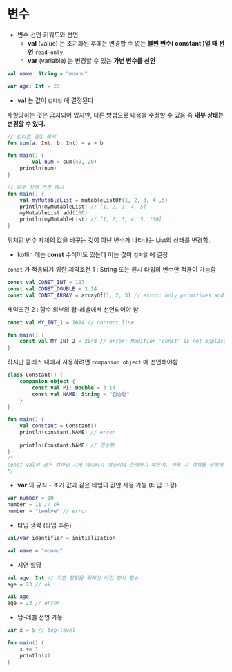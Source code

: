 # 변수

- 변수 선언 키워드와 선언
  - **val** (value) 는 초기화된 후에는 변경할 수 없는 **불변 변수( constant )일 때 선언**
    `read-only`
  - **var** (variable) 는 변경할 수 있는 **가변 변수를 선언**

```kotlin
val name: String = "moonu"

var age: Int = 23
```



- **val** 는 값이 `런타임` 에 결정된다

재할당하는 것은 금지되어 있지만, 다른 방법으로 내용을 수정할 수 있음 즉 **내부 상태는 변경할 수 있다.**

```kotlin
// 런타임 결정 예시
fun sum(a: Int, b: Int) = a + b

fun main() {
		val num = sum(40, 20)
  	println(num)
}

// 내부 상태 변경 예시
fun main() {
    val myMutableList = mutableListOf(1, 2, 3, 4 ,5)
    println(myMutableList) // [1, 2, 3, 4, 5]
    myMutableList.add(100)
    println(myMutableList) // [1, 2, 3, 4, 5, 100]
}
```

위처럼 변수 자체의 값을 바꾸는 것이 아닌 변수가 나타내는 List의 상태를 변경함.



- kotlin 에는 **const** 수식어도 있는데 이는 값이 `컴파일` 에 결정



`const` 가 적용되기 위한 제약조건 1 : String 또는 원시 타입의 변수만 적용이 가능함

```kotlin
const val CONST_INT = 127
const val CONST_DOUBLE = 3.14
const val CONST_ARRAY = arrayOf(1, 2, 3) // error: only primitives and strings are allowed
```



제약조건 2 : 함수 외부의 탑-레벨에서 선언되어야 함

```kotlin
const val MY_INT_1 = 1024 // correct line

fun main() {
    const val MY_INT_2 = 2048 // error: Modifier 'const' is not applicable to 'local variable'
}
```



하지만 클래스 내에서 사용하려면 `companion object` 에 선언해야함

``` kotlin
class Constant() {
    companion object {
        const val PI: Double = 3.14
        const val NAME: String = "김승현"
    }
}

fun main() {
    val constant = Constant()
    println(constant.NAME) // error
  
  	println(Constant.NAME) // 김승현 
}
/*
const val의 경우 컴파일 시에 데이터가 메모리에 존재하기 때문에, 사용 시 객체를 생성해서 이에 접근하는 것이 아니고, 클래스명.상수명의 형태를 사용해서 직접 접근
*/
```



- **var** 의 규칙 - 초기 값과 같은 타입의 값만 사용 가능 (타입 고정)

```kotlin
var number = 10
number = 11 // ok
number = "twelve" // error
```



- 타입 생략 (타입 추론)

```kotlin
val/var identifier = initialization

val name = "moonu"
```



- 지연 할당

```kotlin
val age: Int // 지연 할당을 위해선 타입 명시 필수
age = 23 // ok

val age
age = 23 // error
```



- 탑-레벨 선언 가능

```kotlin
var x = 5 // top-level

fun main() {
    x += 1
    println(x)
}
```
